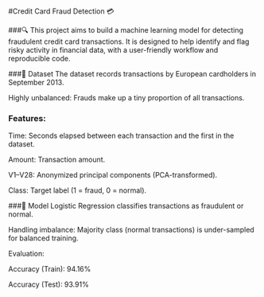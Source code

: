 #Credit Card Fraud Detection 💳

###🔍 This project aims to build a machine learning model for detecting fraudulent credit card transactions. It is designed to help identify and flag risky activity in financial data, with a user-friendly workflow and reproducible code.

###📁 Dataset
The dataset records transactions by European cardholders in September 2013.

Highly unbalanced: Frauds make up a tiny proportion of all transactions.

### Features:

Time: Seconds elapsed between each transaction and the first in the dataset.

Amount: Transaction amount.

V1–V28: Anonymized principal components (PCA-transformed).

Class: Target label (1 = fraud, 0 = normal).

###🤖 Model
Logistic Regression classifies transactions as fraudulent or normal.

Handling imbalance:
Majority class (normal transactions) is under-sampled for balanced training.

Evaluation:

Accuracy (Train): 94.16%

Accuracy (Test): 93.91%

